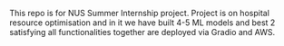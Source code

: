 This repo is for NUS Summer Internship project. Project is on hospital resource optimisation and in it we have built 4-5 ML models and best 2 satisfying all functionalities together are deployed via Gradio and AWS.
